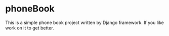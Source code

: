 # phoneBook
This is a simple phone book project written by Django framework. If you like work on it to get better.
